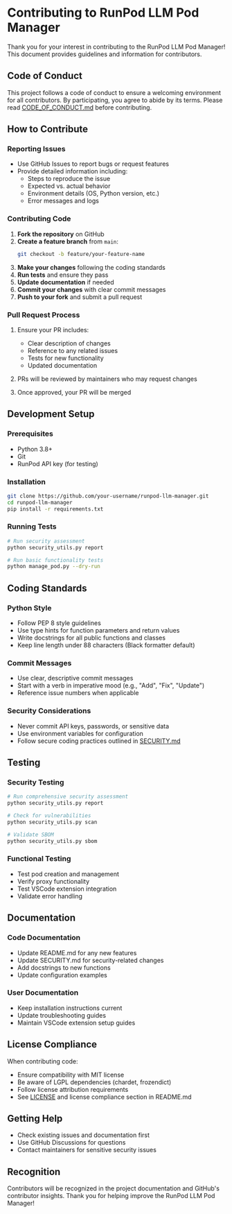 # Contributing to RunPod LLM Pod Manager

Thank you for your interest in contributing to the RunPod LLM Pod Manager! This document provides guidelines and information for contributors.

## Code of Conduct

This project follows a code of conduct to ensure a welcoming environment for all contributors. By participating, you agree to abide by its terms. Please read [CODE_OF_CONDUCT.md](CODE_OF_CONDUCT.md) before contributing.

## How to Contribute

### Reporting Issues

- Use GitHub Issues to report bugs or request features
- Provide detailed information including:
  - Steps to reproduce the issue
  - Expected vs. actual behavior
  - Environment details (OS, Python version, etc.)
  - Error messages and logs

### Contributing Code

1. **Fork the repository** on GitHub
2. **Create a feature branch** from `main`:
   ```bash
   git checkout -b feature/your-feature-name
   ```
3. **Make your changes** following the coding standards
4. **Run tests** and ensure they pass
5. **Update documentation** if needed
6. **Commit your changes** with clear commit messages
7. **Push to your fork** and submit a pull request

### Pull Request Process

1. Ensure your PR includes:
   - Clear description of changes
   - Reference to any related issues
   - Tests for new functionality
   - Updated documentation

2. PRs will be reviewed by maintainers who may request changes

3. Once approved, your PR will be merged

## Development Setup

### Prerequisites
- Python 3.8+
- Git
- RunPod API key (for testing)

### Installation
```bash
git clone https://github.com/your-username/runpod-llm-manager.git
cd runpod-llm-manager
pip install -r requirements.txt
```

### Running Tests
```bash
# Run security assessment
python security_utils.py report

# Run basic functionality tests
python manage_pod.py --dry-run
```

## Coding Standards

### Python Style
- Follow PEP 8 style guidelines
- Use type hints for function parameters and return values
- Write docstrings for all public functions and classes
- Keep line length under 88 characters (Black formatter default)

### Commit Messages
- Use clear, descriptive commit messages
- Start with a verb in imperative mood (e.g., "Add", "Fix", "Update")
- Reference issue numbers when applicable

### Security Considerations
- Never commit API keys, passwords, or sensitive data
- Use environment variables for configuration
- Follow secure coding practices outlined in [SECURITY.md](SECURITY.md)

## Testing

### Security Testing
```bash
# Run comprehensive security assessment
python security_utils.py report

# Check for vulnerabilities
python security_utils.py scan

# Validate SBOM
python security_utils.py sbom
```

### Functional Testing
- Test pod creation and management
- Verify proxy functionality
- Test VSCode extension integration
- Validate error handling

## Documentation

### Code Documentation
- Update README.md for any new features
- Update SECURITY.md for security-related changes
- Add docstrings to new functions
- Update configuration examples

### User Documentation
- Keep installation instructions current
- Update troubleshooting guides
- Maintain VSCode extension setup guides

## License Compliance

When contributing code:
- Ensure compatibility with MIT license
- Be aware of LGPL dependencies (chardet, frozendict)
- Follow license attribution requirements
- See [LICENSE](LICENSE) and license compliance section in README.md

## Getting Help

- Check existing issues and documentation first
- Use GitHub Discussions for questions
- Contact maintainers for sensitive security issues

## Recognition

Contributors will be recognized in the project documentation and GitHub's contributor insights. Thank you for helping improve the RunPod LLM Pod Manager!

